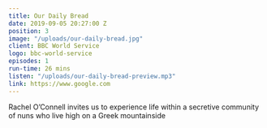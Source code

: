 ```yaml
---
title: Our Daily Bread
date: 2019-09-05 20:27:00 Z
position: 3
image: "/uploads/our-daily-bread.jpg"
client: BBC World Service
logo: bbc-world-service
episodes: 1
run-time: 26 mins
listen: "/uploads/our-daily-bread-preview.mp3"
link: https://www.google.com
---
```


Rachel O’Connell invites us to experience life within a secretive community of nuns who live high on a Greek mountainside